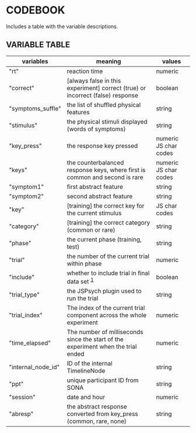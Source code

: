 # CODEBOOK

Includes a table with the variable descriptions.

## VARIABLE TABLE

| variables          | meaning                                                                           | values                |
| ------------------ | --------------------------------------------------------------------------------- | --------------------- |
| "rt"               | reaction time                                                                     | numeric               |
| "correct"          | [always false in this experiment] correct (true) or incorrect (false) response    | boolean               |
| "symptoms_suffle"  | the list of shuffled physical features                                            | string                |
| "stimulus"         | the physical stimuli displayed (words of symptoms)                                | string                |
| "key_press"        | the response key pressed                                                          | numeric JS char codes |
| "keys"             | the counterbalanced response keys, where first is common and second is rare       | numeric JS char codes |
| "symptom1"         | first abstract feature                                                            | string                |
| "symptom2"         | second abstract feature                                                           | string                |
| "key"              | [training] the correct key for the current stimulus                               | JS char codes         |
| "category"         | [training] the correct category (common or rare)                                  | string                |
| "phase"            | the current phase (training, test)                                                | string                |
| "trial"            | the number of the current trial within phase                                      | numeric               |
| "include"          | whether to include trial in final data set <sup>[1](#NOTES)</sup>                 | boolean               |
| "trial_type"       | the JSPsych plugin used to run the trial                                          | string                |
| "trial_index"      | The index of the current trial component across the whole experiment              | numeric               |
| "time_elapsed"     | The number of milliseconds since the start of the experiment when the trial ended | numeric               |
| "internal_node_id" | ID of the internal TimelineNode                                                   | string                |
| "ppt"              | unique participant ID from SONA                                                   | string                |
| "session"          | date and hour                                                                     | numeric               |
| "abresp"           | the abstract response converted from key_press (common, rare, none)               | string                |
